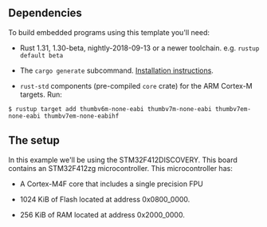 ## Dependencies

To build embedded programs using this template you'll need:

- Rust 1.31, 1.30-beta, nightly-2018-09-13 or a newer toolchain. e.g. `rustup
  default beta`

- The `cargo generate` subcommand. [Installation
  instructions](https://github.com/ashleygwilliams/cargo-generate#installation).

- `rust-std` components (pre-compiled `core` crate) for the ARM Cortex-M
  targets. Run:

``` console
$ rustup target add thumbv6m-none-eabi thumbv7m-none-eabi thumbv7em-none-eabi thumbv7em-none-eabihf
```

## The setup

[book]: https://rust-embedded.github.io/book


In this example we'll be using the STM32F412DISCOVERY. This board contains an
STM32F412zg microcontroller. This microcontroller has:

- A Cortex-M4F core that includes a single precision FPU

- 1024 KiB of Flash located at address 0x0800_0000.

- 256 KiB of RAM located at address 0x2000_0000.

